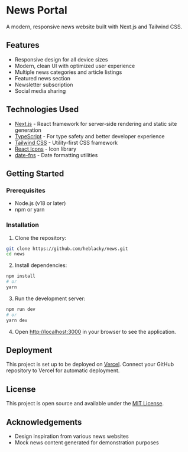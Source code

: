 # News Portal

A modern, responsive news website built with Next.js and Tailwind CSS.

## Features

- Responsive design for all device sizes
- Modern, clean UI with optimized user experience
- Multiple news categories and article listings
- Featured news section
- Newsletter subscription
- Social media sharing

## Technologies Used

- [Next.js](https://nextjs.org/) - React framework for server-side rendering and static site generation
- [TypeScript](https://www.typescriptlang.org/) - For type safety and better developer experience
- [Tailwind CSS](https://tailwindcss.com/) - Utility-first CSS framework
- [React Icons](https://react-icons.github.io/react-icons/) - Icon library
- [date-fns](https://date-fns.org/) - Date formatting utilities

## Getting Started

### Prerequisites

- Node.js (v18 or later)
- npm or yarn

### Installation

1. Clone the repository:

```bash
git clone https://github.com/heblacky/news.git
cd news
```

2. Install dependencies:

```bash
npm install
# or
yarn
```

3. Run the development server:

```bash
npm run dev
# or
yarn dev
```

4. Open [http://localhost:3000](http://localhost:3000) in your browser to see the application.

## Deployment

This project is set up to be deployed on [Vercel](https://vercel.com/). Connect your GitHub repository to Vercel for automatic deployment.

## License

This project is open source and available under the [MIT License](LICENSE).

## Acknowledgements

- Design inspiration from various news websites
- Mock news content generated for demonstration purposes 